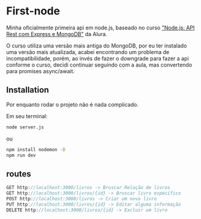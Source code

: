 # First-node

Minha oficialmente primeira api em node.js, baseado no curso ["Node.js: API Rest com Express e MongoDB"](https://cursos.alura.com.br/course/nodejs-api-rest-express-mongodb/) da Alura.

O curso utiliza uma versão mais antiga do MongoDB, por eu ter instalado uma versão mais atualizada, acabei encontrando um problema de incompatibilidade, porém, ao invés de fazer o downgrade para fazer a api conforme o curso, decidi continuar seguindo com a aula, mas convertendo para promises async/await.

## Installation

Por enquanto rodar o projeto não é nada complicado.

Em seu terminal:
```bash
node server.js
```
ou
```bash
npm install nodemon -D
npm run dev
```


## routes

```javascript
GET http://localhost:3000/livros -> Bruscar Relação de livros
GET http://localhost:3000/livros/{id} -> Bruscar livro específico
POST http://localhost:3000/livros -> Criar um novo livro
PUT http://localhost:3000/livros/{id} -> Editar alguma informação
DELETE http://localhost:3000/livros/{id} -> Excluir um livro
```